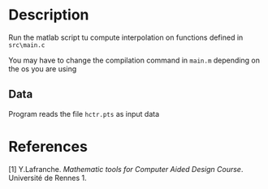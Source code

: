 # Description

Run the matlab script tu compute interpolation on functions defined in `src\main.c`

You may have to change the compilation command in `main.m` depending on the os you are using

## Data

Program reads the file `hctr.pts` as input data

# References 
[1] Y.Lafranche. *Mathematic tools for Computer Aided Design Course*. Université de Rennes 1.

